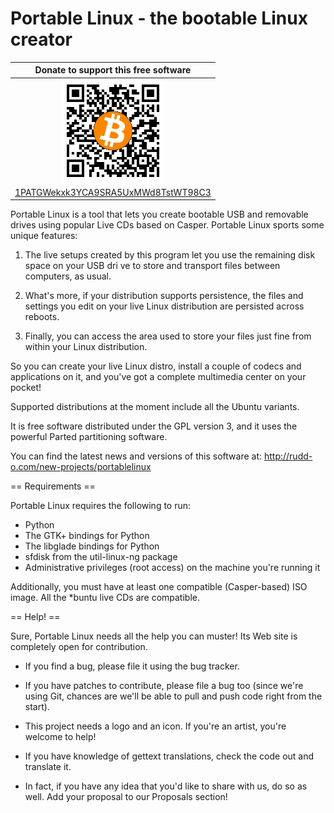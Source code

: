 Portable Linux - the bootable Linux creator
===========================================

| Donate to support this free software |
|:------------------------------------:|
| <img width="164" height="164" title="" alt="" src="bitcoin.png" /> |
| [1PATGWekxk3YCA9SRA5UxMWd8TstWT98C3](bitcoin:1PATGWekxk3YCA9SRA5UxMWd8TstWT98C3) |

Portable Linux is a tool that lets you create bootable USB and
removable drives using popular Live CDs based on Casper.  Portable
Linux sports some unique features:

1. The live setups created by this program let you use the remaining
   disk space on your USB dri ve to store and transport files between
   computers, as usual.

2. What's more, if your distribution supports persistence, the files
   and settings you edit on your live Linux distribution are persisted
   across reboots.

3. Finally, you can access the area used to store your files just fine
   from within your Linux distribution.

So you can create your live Linux distro, install a couple of codecs
and applications on it, and you've got a complete multimedia center on
your pocket!

Supported distributions at the moment include all the Ubuntu variants.

It is free software distributed under the GPL version 3, and it uses
the powerful Parted partitioning software.

You can find the latest news and versions of this software at:
  http://rudd-o.com/new-projects/portablelinux

== Requirements ==

Portable Linux requires the following to run:

- Python
- The GTK+ bindings for Python
- The libglade bindings for Python
- sfdisk from the util-linux-ng package
- Administrative privileges (root access) on the machine you're
  running it

Additionally, you must have at least one compatible (Casper-based) ISO
image.  All the *buntu live CDs are compatible.

== Help! ==

Sure, Portable Linux needs all the help you can muster!  Its Web site
is completely open for contribution.

 * If you find a bug, please file it using the bug tracker.

 * If you have patches to contribute, please file a bug too (since
   we're using Git, chances are we'll be able to pull and push code
   right from the start).

 * This project needs a logo and an icon.  If you're an artist, you're
   welcome to help!

 * If you have knowledge of gettext translations, check the code out
   and translate it.

 * In fact, if you have any idea that you'd like to share with us, do
   so as well.  Add your proposal to our Proposals section!
